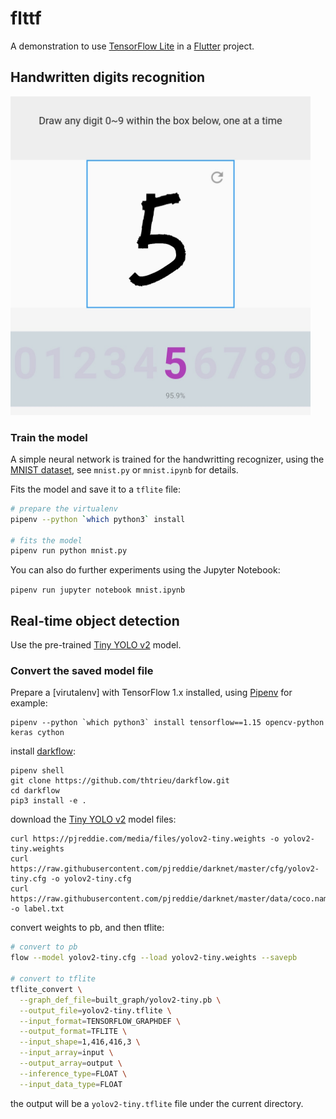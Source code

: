 # flttf

A demonstration to use [TensorFlow Lite] in a [Flutter] project.

## Handwritten digits recognition

<img src='art/screenshot_digits_recognizer.jpg' width='480'>

### Train the model

A simple neural network is trained for the handwritting recognizer, using the [MNIST dataset], see `mnist.py` or `mnist.ipynb` for details.

Fits the model and save it to a `tflite` file:

```bash
# prepare the virtualenv
pipenv --python `which python3` install

# fits the model
pipenv run python mnist.py
```

You can also do further experiments using the Jupyter Notebook:

```pipenv run jupyter notebook mnist.ipynb```


## Real-time object detection

Use the pre-trained [Tiny YOLO v2] model.

### Convert the saved model file

Prepare a [virutalenv] with TensorFlow 1.x installed, using [Pipenv] for example:

```
pipenv --python `which python3` install tensorflow==1.15 opencv-python keras cython
```

install [darkflow](https://github.com/thtrieu/darkflow):

```
pipenv shell
git clone https://github.com/thtrieu/darkflow.git
cd darkflow
pip3 install -e .
```

download the [Tiny YOLO v2] model files:

```
curl https://pjreddie.com/media/files/yolov2-tiny.weights -o yolov2-tiny.weights
curl https://raw.githubusercontent.com/pjreddie/darknet/master/cfg/yolov2-tiny.cfg -o yolov2-tiny.cfg
curl https://raw.githubusercontent.com/pjreddie/darknet/master/data/coco.names -o label.txt
```

convert weights to pb, and then tflite:

```bash
# convert to pb
flow --model yolov2-tiny.cfg --load yolov2-tiny.weights --savepb

# convert to tflite
tflite_convert \
  --graph_def_file=built_graph/yolov2-tiny.pb \
  --output_file=yolov2-tiny.tflite \
  --input_format=TENSORFLOW_GRAPHDEF \
  --output_format=TFLITE \
  --input_shape=1,416,416,3 \
  --input_array=input \
  --output_array=output \
  --inference_type=FLOAT \
  --input_data_type=FLOAT
```

the output will be a `yolov2-tiny.tflite` file under the current directory.


<!--
### Approach II

Use a [Keras implementation](https://github.com:qqwweee/keras-yolo3)

```
# download tiny yolo v3 model
curl https://pjreddie.com/media/files/yolov3-tiny.weights -o yolov3-tiny.weights
curl https://raw.githubusercontent.com/pjreddie/darknet/master/cfg/yolov3-tiny.cfg -o yolov3-tiny.cfg
curl https://raw.githubusercontent.com/pjreddie/darknet/master/data/coco.names -o label.txt

# clone keras-yolo3
git clone git@github.com:qqwweee/keras-yolo3.git

# convert wights to h5
pip3 install keras
python3 keras-yolo3/convert.py yolov3-tiny.cfg yolov3-tiny.weights yolov3-tiny.h5
``` -->

[Flutter]: https://flutter.dev
[TensorFlow Lite]: https://www.tensorflow.org/lite
[MNIST dataset]: https://www.tensorflow.org/datasets/catalog/mnist
[Tiny YOLO v2]: https://pjreddie.com/darknet/yolov2/
[Pipenv]: https://pipenv.kennethreitz.org/
[Virtualenv]: https://virtualenv.pypa.io/
